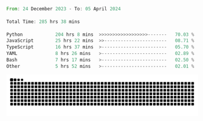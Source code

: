 <!--START_SECTION:waka-->

```rust
From: 24 December 2023 - To: 05 April 2024

Total Time: 285 hrs 38 mins

Python            204 hrs 8 mins  >>>>>>>>>>>>>>>>>>-------   70.03 %
JavaScript        25 hrs 22 mins  >>-----------------------   08.71 %
TypeScript        16 hrs 37 mins  >------------------------   05.70 %
YAML              8 hrs 26 mins   >------------------------   02.89 %
Bash              7 hrs 17 mins   >------------------------   02.50 %
Other             5 hrs 52 mins   >------------------------   02.01 %
```

<!--END_SECTION:waka-->


<picture>
  <source media="(prefers-color-scheme: dark)" srcset="https://raw.githubusercontent.com/jeerawut97/jeerawut97/output/github-contribution-grid-snake.svg">
  <img alt="github contribution grid snake animation" src="https://raw.githubusercontent.com/jeerawut97/jeerawut97/output/github-contribution-grid-snake.svg">
</picture>
